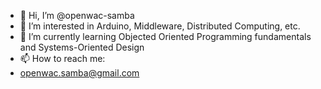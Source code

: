 - 👋 Hi, I’m @openwac-samba
- 👀 I’m interested in Arduino, Middleware, Distributed Computing, etc.
- 🌱 I’m currently learning Objected Oriented Programming fundamentals and Systems-Oriented Design
- 📫 How to reach me:
-   openwac.samba@gmail.com

<!---
openwac-samba/openwac-samba is a ✨ special ✨ repository because its `README.md` (this file) appears on your GitHub profile.
You can click the Preview link to take a look at your changes.
--->

